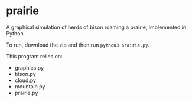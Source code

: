 # prairie
A graphical simulation of herds of bison roaming a prairie, implemented in Python.

To run, download the zip and then run `python3 prairie.py`.

This program relies on:
- graphics.py
- bison.py
- cloud.py
- mountain.py
- prairie.py

